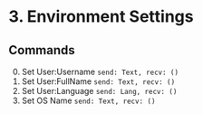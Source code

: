 # 3. Environment Settings

## Commands
 0. Set User:Username `send: Text, recv: ()`
 1. Set User:FullName `send: Text, recv: ()`
 2. Set User:Language `send: Lang, recv: ()`
 3. Set OS Name `send: Text, recv: ()`
